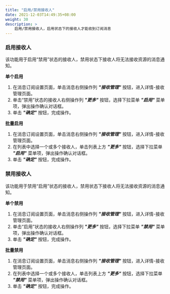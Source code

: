 ```yaml
---
title: "启用/禁用接收人"
date: 2021-12-03T14:49:35+08:00
weight: 30
description: >
    启用/禁用接收人，启用状态下的接收人才能收到订阅消息
---
```


### 启用接收人

该功能用于启用“禁用”状态的接收人，禁用状态下接收人将无法接收资源的消息通知。

**单个启用**

1. 在消息订阅设置页面，单击消息右侧操作列 **_"接收管理"_** 按钮，进入详情-接收管理页面。
2. 单击“禁用”状态的接收人右侧操作列 **_"更多"_** 按钮，选择下拉菜单 **_"启用"_** 菜单项，弹出操作确认对话框。
3. 单击 **_"确定"_** 按钮，完成操作。

**批量启用**

1. 在消息订阅设置页面，单击消息右侧操作列 **_"接收管理"_** 按钮，进入详情-接收管理页面。
2. 在列表中选择一个或多个接收人，单击列表上方 **_"更多"_** 按钮，选择下拉菜单 **_"启用"_** 菜单项，弹出操作确认对话框。
3. 单击 **_"确定"_** 按钮，完成操作。

### 禁用接收人

该功能用于禁用“启用”状态的接收人，禁用状态下接收人将无法接收资源的消息通知。

**单个禁用**

1. 在消息订阅设置页面，单击消息右侧操作列 **_"接收管理"_** 按钮，进入详情-接收管理页面。
2. 单击“启用”状态的接收人右侧操作列 **_"更多"_** 按钮，选择下拉菜单 **_"禁用"_** 菜单项，弹出操作确认对话框。
3. 单击 **_"确定"_** 按钮，完成操作。

**批量禁用**

1. 在消息订阅设置页面，单击消息右侧操作列 **_"接收管理"_** 按钮，进入详情-接收管理页面。
2. 在列表中选择一个或多个接收人，单击列表上方 **_"更多"_** 按钮，选择下拉菜单 **_"禁用"_** 菜单项，弹出操作确认对话框。
3. 单击 **_"确定"_** 按钮，完成操作。